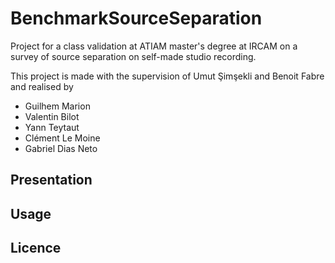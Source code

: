 # BenchmarkSourceSeparation
Project for a class validation at ATIAM master's degree at IRCAM on a survey of source separation on self-made studio recording.

This project is made with the supervision of Umut Şimşekli and Benoit Fabre and realised by 
  - Guilhem Marion 
  - Valentin Bilot
  - Yann Teytaut
  - Clément Le Moine
  - Gabriel Dias Neto

## Presentation

## Usage

## Licence 
